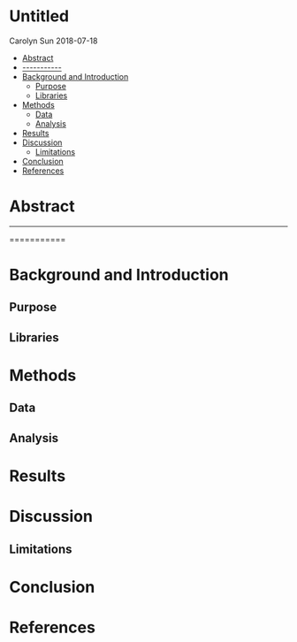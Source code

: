 Untitled
================
Carolyn Sun
2018-07-18

-   [Abstract](#abstract)
-   [-----------](#section)
-   [Background and Introduction](#background-and-introduction)
    -   [Purpose](#purpose)
    -   [Libraries](#libraries)
-   [Methods](#methods)
    -   [Data](#data)
    -   [Analysis](#analysis)
-   [Results](#results)
-   [Discussion](#discussion)
    -   [Limitations](#limitations)
-   [Conclusion](#conclusion)
-   [References](#references)

Abstract
========

-----------
===========

Background and Introduction
===========================

Purpose
-------

Libraries
---------

Methods
=======

Data
----

Analysis
--------

Results
=======

Discussion
==========

Limitations
-----------

Conclusion
==========

References
==========
